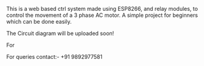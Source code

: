 This is a web based ctrl system made using ESP8266, and relay modules, to control the movement of a 3 phase AC motor.
A simple project for beginners which can be done easily.

The Circuit diagram will be uploaded soon!

For 

For queries contact:- +91 9892977581

